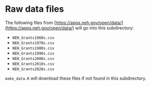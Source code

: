 # Raw data files

The following files from
[https://apps.neh.gov/open/data/](https://apps.neh.gov/open/data/) will go into
this subdirectory:

- `NEH_Grants1960s.csv`
- `NEH_Grants1970s.csv`
- `NEH_Grants1980s.csv`
- `NEH_Grants1990s.csv`
- `NEH_Grants2000s.csv`
- `NEH_Grants2010s.csv`
- `NEH_Grants2020s.csv`

`make_data.R` will download these files if not found in this subdirectory.
